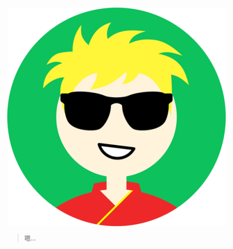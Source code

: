 <html>
    <head>
        <title>💊💊💊</title>
    </head>
</html>

![img](https://raw.githubusercontent.com/26awen/26awen.github.io/master/chidianyao.png)

> 嗯...

